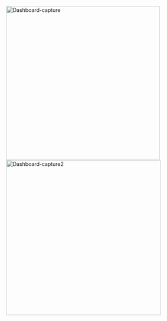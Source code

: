 <img width="416" alt="Dashboard-capture" src="https://github.com/MehdiBC3/Dashboard/assets/156785256/59252222-696f-41e6-856a-c235c948ed87">
<img width="419" alt="Dashboard-capture2" src="https://github.com/MehdiBC3/Dashboard/assets/156785256/2fe07e11-861a-4072-b5fa-3d5ddd81c726">
